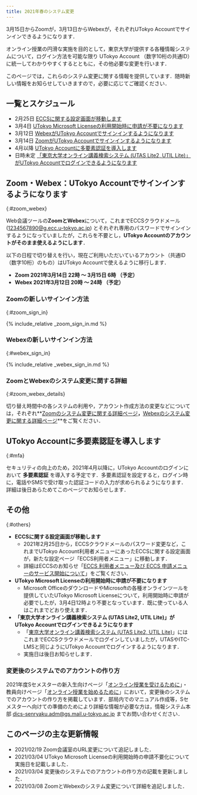 ```yaml
---
title: 2021年春のシステム変更
---
```


<div class="important-box">3月15日からZoomが，3月13日からWebexが，それぞれUTokyo Accountでサインインできるようになります．</div>

オンライン授業の円滑な実施を目的として，東京大学が提供する各種情報システムについて，ログイン方法を可能な限り UTokyo Account （数字10桁の共通ID）に統一してわかりやすくするとともに，その他必要な変更を行います．

このページでは，これらのシステム変更に関する情報を提供しています．随時新しい情報をお知らせしていきますので，必要に応じてご確認ください．

## 一覧とスケジュール

- 2月25日 [ECCSに関する設定画面が移動します](#eccs)
- 3月4日 [UTokyo Microsoft Licenseの利用開始時に申請が不要になります](#microsoft)
- 3月12日 [WebexがUTokyo Accountでサインインするようになります](#zoom_webex)
- 3月14日 [ZoomがUTokyo Accountでサインインするようになります](#zoom_webex)
- 4月以降 [UTokyo Accountに多要素認証を導入します](#mfa)
- 日時未定 [「東京大学オンライン講義検索システム (UTAS Lite2, UTIL Lite)」がUTokyo Accountでログインできるようになります](#lite)

## Zoom・Webex：UTokyo Accountでサインインするようになります
{:#zoom_webex}

Web会議ツールの**ZoomとWebex**について，これまでECCSクラウドメール (1234567890@g.ecc.u-tokyo.ac.jp) とそれぞれ専用のパスワードでサインインするようになっていましたが，これらを不要とし，**UTokyo Accountのアカウントがそのまま使えるようにします**．

以下の日程で切り替えを行い，現在ご利用いただいているアカウント（共通ID（数字10桁）のもの）はUTokyo Accountで使えるように移行します．

- **Zoom 2021年3月14日 22時 ～ 3月15日 6時 （予定）**
- **Webex 2021年3月12日 20時 ～ 24時 （予定）**

### Zoomの新しいサインイン方法
{:#zoom_sign_in}

{% include_relative _zoom_sign_in.md %}

### Webexの新しいサインイン方法
{:#webex_sign_in}

{% include_relative _webex_sign_in.md %}

### ZoomとWebexのシステム変更に関する詳細
{:#zoom_webex_details}

切り替え時間中の各システムの利用や，アカウント作成方法の変更などについては，それぞれ**[Zoomのシステム変更に関する詳細ページ](zoom)**，**[Webexのシステム変更に関する詳細ページ](webex)**をご覧ください．

## UTokyo Accountに多要素認証を導入します
{:#mfa}

セキュリティの向上のため，2021年4月以降に，UTokyo Accountのログインにおいて **多要素認証** を導入する予定です．多要素認証を設定すると，ログイン時に，電話やSMSで受け取った認証コードの入力が求められるようになります．詳細は後日あらためてこのページでお知らせします．

## その他
{:#others}

- <span id="eccs">**ECCSに関する設定画面が移動します**</span>
    - 2021年2月25日から，ECCSクラウドメールのパスワード変更など，これまでUTokyo Account利用者メニューにあったECCSに関する設定画面が，新たな設定ページ「ECCS利用者メニュー」に移動します．
    - 詳細はECCSのお知らせ「[ECCS 利用者メニュー及び ECCS 申請メニューのサービス開始について](https://www.ecc.u-tokyo.ac.jp/announcement/2021/02/09_3258.html)」をご覧ください．
- <span id="microsoft">**UTokyo Microsoft Licenseの利用開始時に申請が不要になります**</span>
    - Microsoft OfficeのダウンロードやMicrosoftの各種オンラインツールを提供していたUTokyo Microsoft Licenseについて，利用開始時に申請が必要でしたが，3月4日12時より不要となっています．既に使っている人はこれまでどおり使えます．
- <span id="lite">**「東京大学オンライン講義検索システム (UTAS Lite2, UTIL Lite)」がUTokyo Accountでログインできるようになります**</span>
    - 「[東京大学オンライン講義検索システム (UTAS Lite2, UTIL Lite)](https://utelecon-directory.adm.u-tokyo.ac.jp/)」にはこれまでECCSクラウドメールでログインしていましたが，UTASやITC-LMSと同じようにUTokyo Accountでログインするようになります．
    - 実施日は後日お知らせします．

### 変更後のシステムでのアカウントの作り方

2021年度Sセメスターの新入生向けページ「[オンライン授業を受けるために](/oc/)」・教員向けページ「[オンライン授業を始めるために](/faculty_members/)」において，変更後のシステムでのアカウントの作り方を掲載しています．部局内でのマニュアル作成等，Sセメスターへ向けての準備のためにより詳細な情報が必要な方は，情報システム本部 dics-senryaku.adm@gs.mail.u-tokyo.ac.jp までお問い合わせください．

## このページの主な更新情報

- 2021/02/19 Zoom会議室のURL変更について追記しました．
- 2021/03/04 UTokyo Microsoft Licenseの利用開始時の申請不要化について実施日を記載しました．
- 2021/03/04 変更後のシステムでのアカウントの作り方の記載を更新しました．
- 2021/03/08 ZoomとWebexのシステム変更について詳細を追記しました．

